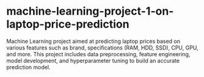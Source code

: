 # machine-learning-project-1-on-laptop-price-prediction
Machine Learning project aimed at predicting laptop prices based on various features such as brand, specifications (RAM, HDD, SSD), CPU, GPU, and more. This project includes data preprocessing, feature engineering, model development, and hyperparameter tuning to build an accurate prediction model.
